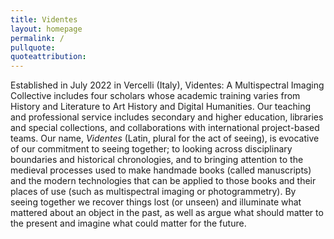 ```yaml
---
title: Videntes
layout: homepage
permalink: /
pullquote: 
quoteattribution:
---
```

Established in July 2022 in Vercelli (Italy), Videntes: A Multispectral Imaging Collective includes four scholars whose academic training varies from History and Literature to Art History and Digital Humanities. Our teaching and professional service includes secondary and higher education, libraries and special collections, and collaborations with international project-based teams. Our name, _Videntes_ (Latin, plural for the act of seeing), is evocative of our commitment to seeing together; to looking across disciplinary boundaries and historical chronologies, and to bringing attention to the medieval processes used to make handmade books (called manuscripts) and the modern technologies that can be applied to those books and their places of use (such as multispectral imaging or photogrammetry). By seeing together we recover things lost (or unseen) and illuminate what mattered about an object in the past, as well as argue what should matter to the present and imagine what could matter for the future.
